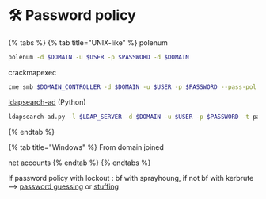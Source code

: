 # 🛠️ Password policy

{% tabs %}
{% tab title="UNIX-like" %}
polenum

```bash
polenum -d $DOMAIN -u $USER -p $PASSWORD -d $DOMAIN
```

crackmapexec

```bash
cme smb $DOMAIN_CONTROLLER -d $DOMAIN -u $USER -p $PASSWORD --pass-pol
```

[ldapsearch-ad](https://github.com/yaap7/ldapsearch-ad) \(Python\)

```bash
ldapsearch-ad.py -l $LDAP_SERVER -d $DOMAIN -u $USER -p $PASSWORD -t pass-pols
```
{% endtab %}

{% tab title="Windows" %}
From domain joined

net accounts
{% endtab %}
{% endtabs %}

If password policy with lockout : bf with sprayhoung, if not bf with kerbrute --&gt; [password guessing](../movement/credentials/bruteforcing/guessing.md) or [stuffing](../movement/credentials/bruteforcing/stuffing.md)

